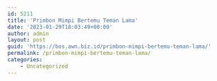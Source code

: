 ```yaml
---
id: 5211
title: 'Primbon Mimpi Bertemu Teman Lama'
date: '2023-01-29T18:03:49+00:00'
author: admin
layout: post
guid: 'https://bos.awn.biz.id/primbon-mimpi-bertemu-teman-lama/'
permalink: /primbon-mimpi-bertemu-teman-lama/
categories:
    - Uncategorized
---
```


